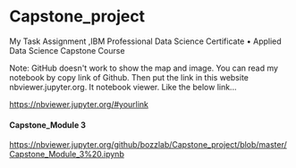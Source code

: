 # Capstone_project
My Task Assignment ,IBM Professional Data Science Certificate 
• Applied Data Science Capstone Course

Note: GitHub doesn't work to show the map and image. You can read my notebook by copy link of Github. 
Then put the link in this website nbviewer.jupyter.org. It notebook viewer. Like the below link...

https://nbviewer.jupyter.org/#yourlink 

#### Capstone_Module 3 
https://nbviewer.jupyter.org/github/bozzlab/Capstone_project/blob/master/Capstone_Module_3%20.ipynb
